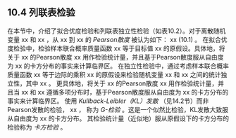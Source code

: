 ﻿## 10.4 列联表检验

在本节中，介绍了拟合优度检验和列联表独立性检验（如表10.2）。对于离散随机变量 xx 和 xx ，从 xx 到 xx 的 *Pearson散度* 被认为如下：
 xx (10.1) 。
在拟合优度检验中，检验样本联合概率质量函数 xx 等于目标值 xx 的原假设。具体地，将关于
xx
的Pearson散度 xx 用作检验统计量，并且基于Pearson散度服从自由度为 xx 的卡方分布的事实来计算临界区。
在独立性检验中，通过考虑样本联合概率质量函数 xx 等于边际的乘积 xx 的原假设来检验随机变量 xx 和 xx 之间的统计独立性，其中
xx 。
更具体地，将关于
xx
的Pearson散度 xx 用作检验统计量，并且当 xx 和 xx 遵循多项分布时，基于Pearson散度服从自由度为 xx 的卡方分布的事实来计算临界区。
使用 *Kullback-Leibler（KL）发散* （见14.2节）而非Pearson发散的检验，
 xx ，
称为 *G-检验* 。这是一个似然比检验，KL发散大致服从自由度为 xx 的卡方分布。
其检验统计量（近似地）服从原假设下的卡方分布的检验称为 *卡方检验* 。

